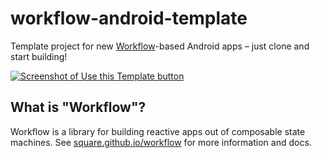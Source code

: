 # workflow-android-template

Template project for new [Workflow](https://square.github.io/workflow)-based Android apps –
just clone and start building!

[![Screenshot of Use this Template button](https://help.github.com/assets/images/help/repository/use-this-template-button.png)](https://help.github.com/en/articles/creating-a-repository-from-a-template)

## What is "Workflow"?

Workflow is a library for building reactive apps out of composable state machines. See
[square.github.io/workflow](https://square.github.io/workflow) for more information and docs.
